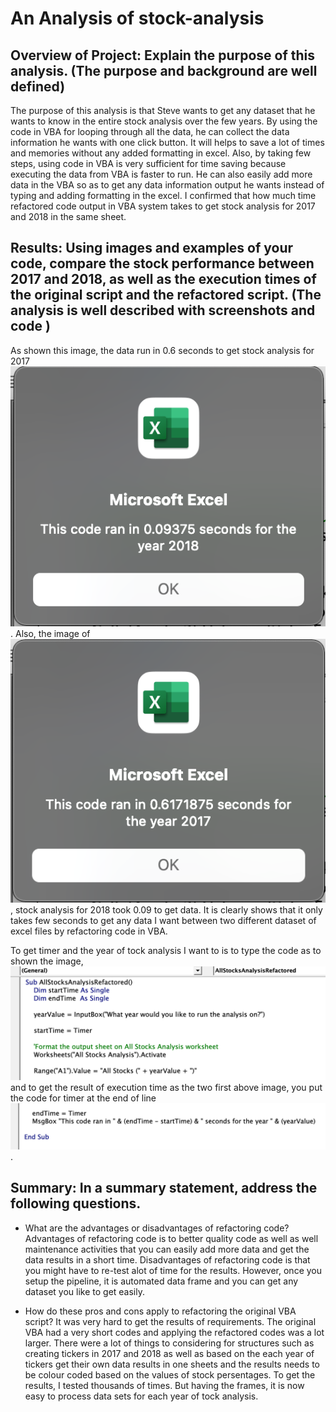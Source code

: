 # An Analysis of stock-analysis
## Overview of Project: Explain the purpose of this analysis. (The purpose and background are well defined)
The purpose of this analysis is that Steve wants to get any dataset that he wants to know in the entire stock analysis over the few years. By using the code in VBA for looping through all the data, he can collect the data information he wants with one click button. It will helps to save a lot of times and memories without any added formatting in excel. Also, by taking few steps, using code in VBA is very sufficient for time saving because executing the data from VBA is faster to run. He can also easily add more data in the VBA so as to get any data information output he wants instead of typing and adding formatting in the excel. I confirmed that how much time refactored code output in VBA system takes to get stock analysis for 2017 and 2018 in the same sheet.

## Results: Using images and examples of your code, compare the stock performance between 2017 and 2018, as well as the execution times of the original script and the refactored script. (The analysis is well described with screenshots and code )

As shown this image, the data run in 0.6 seconds to get stock analysis for 2017 ![VBA_Challenge_2017](https://github.com/msjj622/Stock-analysis/blob/main/VBA_Challenge_2017.png). Also, the image of ![VBA_Challenge_2018](https://github.com/msjj622/Stock-analysis/blob/main/VBA_Challenge_2018.png), stock analysis for 2018 took 0.09 to get data. It is clearly shows that it only  takes few seconds to get any data I want between two different dataset of excel files by refactoring code in VBA.

To get timer and the year of tock analysis I want to is to type the code as to shown the image, ![Run_time](https://github.com/msjj622/Stock-analysis/blob/main/Run_Time.png) and to get the result of execution time as the two first above image, you put the code for timer at the end of line ![Timer](https://github.com/msjj622/Stock-analysis/blob/main/Timer.png).


## Summary: In a summary statement, address the following questions.
- What are the advantages or disadvantages of refactoring code? 
Advantages of refactoring code is to better quality code as well as well maintenance activities that you can easily add more data and get the data results in a short time. Disadvantages of refactoring code is that you might have to re-test alot of time for the results. However, once you setup the pipeline, it is automated data frame and you can get any dataset you like to get easily.

- How do these pros and cons apply to refactoring the original VBA script?
It was very hard to get the results of requirements. The original VBA had a very short codes and applying the refactored codes was a lot larger. There were a lot of things to considering for structures such as creating tickers in 2017 and 2018 as well as based on the each year of tickers get their own data results in one sheets and the results needs to be colour coded based on the values of stock persentages. To get the results, I tested thousands of times. But having the frames, it is now easy to process data sets for each year of tock analysis.


